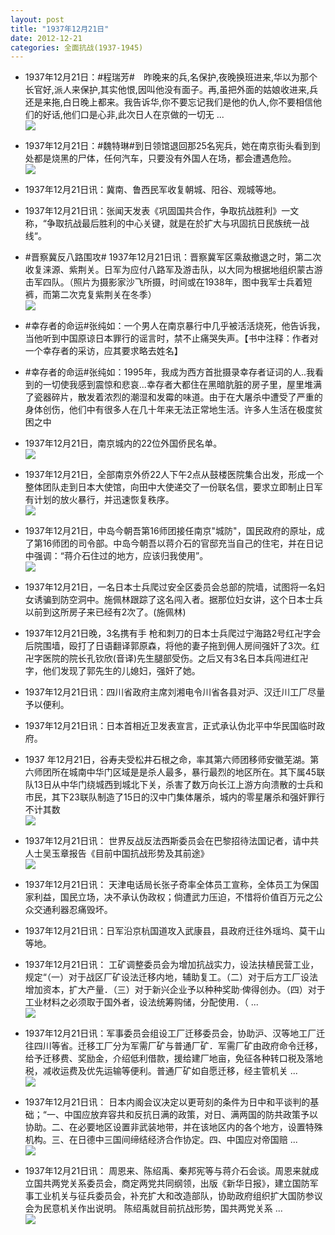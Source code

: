 ```yaml
---
layout: post
title: "1937年12月21日"
date: 2012-12-21
categories: 全面抗战(1937-1945)
---
```


<meta name="referrer" content="no-referrer" />

- 1937年12月21日：#程瑞芳#　昨晚来的兵,名保护,夜晚换班进来,华以为那个长官好,派人来保护,其实他恨,因叫他没有面子。再,虽把外面的姑娘收进来,兵还是来拖,白日晚上都来。我告诉华,你不要忘记我们是他的仇人,你不要相信他们的好话,他们口是心非,此次日人在京做的一切无 ...  <br/><img src="https://ww1.sinaimg.cn/large/aca367d8jw1e01p1ppk1cj.jpg" />

- 1937年12月21日：#魏特琳#到日领馆退回那25名宪兵，她在南京街头看到到处都是烧黑的尸体，任何汽车，只要没有外国人在场，都会遭遇危险。 <br/><img src="https://ww4.sinaimg.cn/large/aca367d8jw1e01natx2ccj.jpg" />

- 1937年12月21日讯：冀南、鲁西民军收复朝城、阳谷、观城等地。 

- 1937年12月21日讯：张闻天发表《巩固国共合作，争取抗战胜利》一文称，“争取抗战最后胜利的中心关键，就是在於扩大与巩固抗日民族统一战线“。 

- #晋察冀反八路围攻# 1937年12月21日讯：晋察冀军区乘敌撤退之时，第二次收复涞源、紫荆关。日军为应付八路军及游击队，以大同为根据地组织蒙古游击军四队。（照片为摄影家沙飞所摄，时间或在1938年，图中我军士兵着短裤，而第二次克复紫荆关在冬季） <br/><img src="https://ww4.sinaimg.cn/large/aca367d8jw1e01gnd3jocj.jpg" />

- #幸存者的命运#张纯如：一个男人在南京暴行中几乎被活活烧死，他告诉我，当他听到中国原谅日本罪行的谣言时，禁不止痛哭失声。【书中注释：作者对一个幸存者的采访，应其要求略去姓名】 

- #幸存者的命运#张纯如：1995年，我成为西方首批摄录幸存者证词的人..我看到的一切使我感到震惊和悲哀...幸存者大都住在黑暗肮脏的房子里，屋里堆满了瓷器碎片，散发着浓烈的潮湿和发霉的味道。由于在大屠杀中遭受了严重的身体创伤，他们中有很多人在几十年来无法正常地生活。许多人生活在极度贫困之中 

- 1937年12月21日，南京城内的22位外国侨民名单。 <br/><img src="https://ww1.sinaimg.cn/large/aca367d8jw1e01drb7xngj.jpg" />

- 1937年12月21日，全部南京外侨22人下午2点从鼓楼医院集合出发，形成一个整体团队走到日本大使馆，向田中大使递交了一份联名信，要求立即制止日军有计划的放火暴行，并迅速恢复秩序。 <br/><img src="https://ww3.sinaimg.cn/large/aca367d8jw1e01cw79ruzj.jpg" />

- 1937年12月21日，中岛今朝吾第16师团接任南京"城防"，国民政府的原址，成了第16师团的司令部。中岛今朝吾以蒋介石的官邸充当自己的住宅，并在日记中强调：“蒋介石住过的地方，应该归我使用”。 <br/><img src="https://ww1.sinaimg.cn/large/aca367d8jw1e01c0u6kz8j.jpg" />

- 1937年12月21日，一名日本士兵爬过安全区委员会总部的院墙，试图将一名妇女诱骗到防空洞中。施佩林跟踪了这名闯入者。据那位妇女讲，这个日本士兵以前到这所房子来已经有2次了。(施佩林) 

- 1937年12月21日晚，3名携有手 枪和刺刀的日本士兵爬过宁海路2号红卍字会后院围墙，殴打了日语翻译郭原森，将他的妻子拖到佣人房间强奸了3次。红卍字医院的院长孔钦欣(音译)先生腿部受伤。之后又有3名日本兵闯进红卍字，他们发现了郭先生的儿媳妇，强奸了她。 

- 1937年12月21日讯：四川省政府主席刘湘电令川省各县对沪、汉迁川工厂尽量予以便利。 

- 1937年12月21日讯：日本首相近卫发表宣言，正式承认伪北平中华民国临时政府。 

- 1937 年12月21日，谷寿夫受松井石根之命，率其第六师团移师安徽芜湖。第六师团所在城南中华门区域是是杀人最多，暴行最烈的地区所在。其下属45联队13日从中华门绕城西到城北下关，杀害了数万向长江上游方向溃散的士兵和市民，其下23联队制造了15日的汉中门集体屠杀，城内的零星屠杀和强奸罪行不计其数 <br/><img src="https://ww3.sinaimg.cn/large/aca367d8jw1e016tpxpx1j.jpg" />

- 1937年12月21日讯： 世界反战反法西斯委员会在巴黎招待法国记者，请中共人士吴玉章报告《目前中国抗战形势及其前途》 <br/><img src="https://ww2.sinaimg.cn/large/aca367d8jw1e0168vjv5vj.jpg" />

- 1937年12月21日讯： 天津电话局长张子奇率全体员工宣称，全体员工为保国家利益，国民立场，决不承认伪政权；倘遭武力压迫，不惜将价值百万元之公众交通利器忍痛毁坏。 

- 1937年12月21日讯：日军沿京杭国道攻入武康县，县政府迁往外瑶坞、莫干山等地。 

- 1937年12月21日讯：  工矿调整委员会为增加抗战实力，设法扶植民营工业，规定“（一）对于战区厂矿设法迁移内地，辅助复工。（二）对于后方工厂设法增加资本，扩大产量．（三）对于新兴企业予以种种奖助·俾得创办。（四）对于工业材料之必须取于国外者，设法统筹购储，分配使用．（ ...  <br/><img src="https://ww3.sinaimg.cn/large/aca367d8jw1e012rwr69nj.jpg" />

- 1937年12月21日讯：军事委员会组设工厂迁移委员会，协助沪、汉等地工厂迁往四川等省。迁移工厂分为军需厂矿与普通厂矿．军需厂矿由政府命令迁移，给予迁移费、奖励金，介绍低利借款，援给建厂地亩，免征各种转口税及落地税，减收运费及优先运输等便利。普通厂矿如自愿迁移，经主管机关 ...  <br/><img src="https://ww3.sinaimg.cn/large/aca367d8jw1e0111hafzbj.jpg" />

- 1937年12月21日讯： 日本内阁会议决定以更苛刻的条件为日中和平谈判的基础；“一、中国应放弃容共和反抗日满的政策，对日、满两国的防共政策予以协助。二、在必要地区设置非武装地带，并在该地区内的各个地方，设置特殊机构。三、在日德中三国间缔结经济合作协定。四、中国应对帝国赔 ...  <br/><img src="https://ww2.sinaimg.cn/large/aca367d8jw1e00zb2xq23j.jpg" />

- 1937年12月21日讯： 周恩来、陈绍禹、秦邦宪等与蒋介石会谈。周恩来就成立国共两党关系委员会，商定两党共同纲领，出版《新华日报》，建立国防军事工业机关与征兵委员会，补充扩大和改造部队，协助政府组织扩大国防参议会为民意机关作出说明。 陈绍禹就目前抗战形势，国共两党关系 ...  <br/><img src="https://ww3.sinaimg.cn/large/aca367d8jw1e00z0tjcntj.jpg" />

